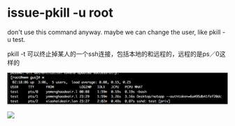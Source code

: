 # issue-pkill -u root
don't use this command anyway.
maybe we can change the user, like pkill -u test.

pkill -t 可以终止掉某人的一个ssh连接，包括本地的和远程的，远程的是ps／0这样的

![](../pictures/pkill/pkillt.png)

![](/Users/screwman/Git/macdown/pictures/pkill/pkillt.png)